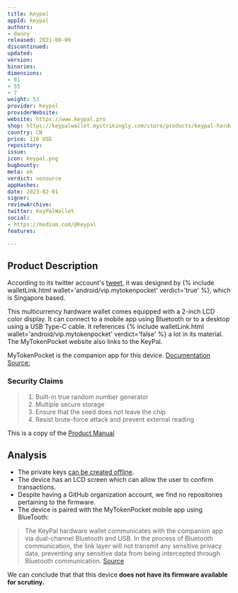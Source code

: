 ```yaml
---
title: Keypal
appId: keypal
authors:
- danny
released: 2021-08-09
discontinued: 
updated: 
version: 
binaries: 
dimensions:
- 91
- 55
- 7
weight: 53
provider: Keypal
providerWebsite: 
website: https://www.keypal.pro
shop: https://keypalwallet.mystrikingly.com/store/products/keypal-hardware-wallet
country: CN
price: 110 USD
repository: 
issue: 
icon: keypal.png
bugbounty: 
meta: ok
verdict: nosource
appHashes: 
date: 2023-02-01
signer: 
reviewArchive: 
twitter: KeyPalWallet
social:
- https://medium.com/@Keypal
features: 

---
```


## Product Description 

According to its twitter account's [tweet](https://twitter.com/KeyPalWallet/status/1424712333910106112), it was designed by {% include walletLink.html wallet='android/vip.mytokenpocket' verdict='true' %}, which is Singapore based. 

This multicurrency hardware wallet comes equipped with a 2-inch LCD color display. It can connect to a mobile app using Bluetooth or to a desktop using a USB Type-C cable. It references {% include walletLink.html wallet='android/vip.mytokenpocket' verdict='false' %} a lot in its material. The MyTokenPocket website also links to the KeyPal. 

MyTokenPocket is the companion app for this device.
[Documentation Source:](https://keypal.gitbook.io/en/keypal-tutorial/2.User's-tutorial/Graphic-tutorial/2.5Use-KeyPal-to-connect-TP-extension-wallet)

### Security Claims

> 1. Built-in true random number generator
> 2. Multiple secure storage
> 3. Ensure that the seed does not leave the chip
> 4. Resist brute-force attack and prevent external reading

This is a copy of the [Product Manual](https://fcc.report/FCC-ID/2A4BUKEYPALONE/5812416) 

## Analysis 

- The private keys [can be created offline](https://keypal.gitbook.io/en/keypal-tutorial/2.User's-tutorial/Graphic-tutorial/2.1Creat-a-new-wallet). 
- The device has an LCD screen which can allow the user to confirm transactions.
- Despite having a GitHub organization account, we find no repositories pertaining to the firmware.
- The device is paired with the MyTokenPocket mobile app using BlueTooth: 

> The KeyPal hardware wallet communicates with the companion app via dual-channel Bluetooth and USB. In the process of Bluetooth communication, the link layer will not transmit any sensitive privacy data, preventing any sensitive data from being intercepted through Bluetooth communication. [Source](https://www.keypal.pro/#/security)

We can conclude that that this device **does not have its firmware available for scrutiny.**

